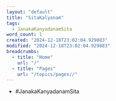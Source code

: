 ```yaml
---
layout: "default"
title: "SitaKalyanam"
tags:
  - JanakaKanyadanamSita
word_count: 1
created: "2024-12-18T23:02:04.929883"
modified: "2024-12-18T23:02:04.929883"
breadcrumbs:
  - title: "Home"
    url: "/"
  - title: "Pages"
    url: "/topics/pages//"
---
```

- #JanakaKanyadanamSita